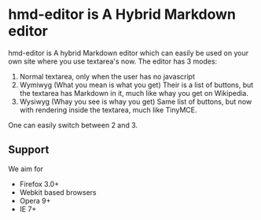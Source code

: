 hmd-editor is A Hybrid Markdown editor
=====================================

hmd-editor is A hybrid Markdown editor which can easily be used on your own site where you use textarea's now.
The editor has 3 modes:

  1.   Normal textarea, only when the user has no javascript
  2.   Wymiwyg (What you mean is what you get) Their is a list of buttons, but the textarea has Markdown in it, much like whay you get on Wikipedia.
  3.   Wysiwyg (Whay you see is whay you get) Same list of buttons, but now with rendering inside the textarea, much like TinyMCE.

One can easily switch between 2 and 3.

Support
-----------
We aim for 

  *   Firefox 3.0+ 
  *   Webkit based browsers
  *   Opera 9+
*   IE 7+
